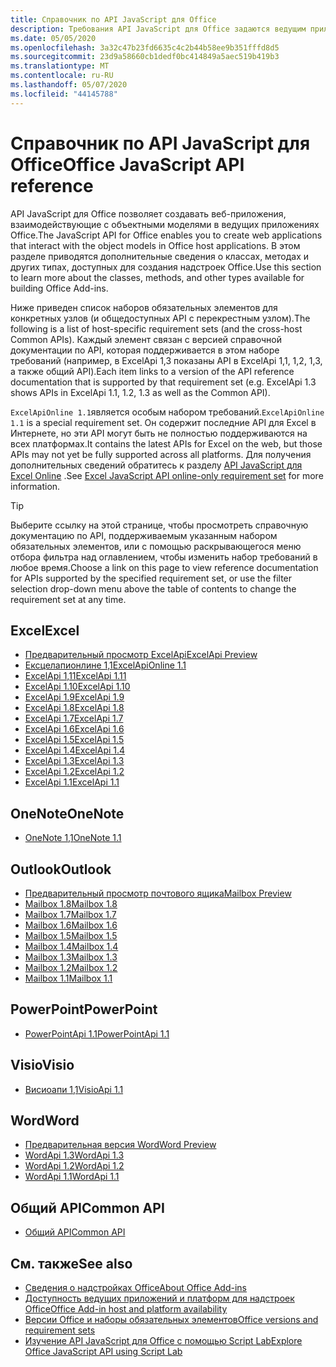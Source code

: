 ```yaml
---
title: Справочник по API JavaScript для Office
description: Требования API JavaScript для Office задаются ведущим приложением.
ms.date: 05/05/2020
ms.openlocfilehash: 3a32c47b23fd6635c4c2b44b58ee9b351fffd8d5
ms.sourcegitcommit: 23d9a58660cb1dedf0bc414849a5aec519b419b3
ms.translationtype: MT
ms.contentlocale: ru-RU
ms.lasthandoff: 05/07/2020
ms.locfileid: "44145788"
---
```

# <a name="office-javascript-api-reference"></a><span data-ttu-id="2e01f-103">Справочник по API JavaScript для Office</span><span class="sxs-lookup"><span data-stu-id="2e01f-103">Office JavaScript API reference</span></span>

<span data-ttu-id="2e01f-104">API JavaScript для Office позволяет создавать веб-приложения, взаимодействующие с объектными моделями в ведущих приложениях Office.</span><span class="sxs-lookup"><span data-stu-id="2e01f-104">The JavaScript API for Office enables you to create web applications that interact with the object models in Office host applications.</span></span> <span data-ttu-id="2e01f-105">В этом разделе приводятся дополнительные сведения о классах, методах и других типах, доступных для создания надстроек Office.</span><span class="sxs-lookup"><span data-stu-id="2e01f-105">Use this section to learn more about the classes, methods, and other types available for building Office Add-ins.</span></span>

<span data-ttu-id="2e01f-106">Ниже приведен список наборов обязательных элементов для конкретных узлов (и общедоступных API с перекрестным узлом).</span><span class="sxs-lookup"><span data-stu-id="2e01f-106">The following is a list of host-specific requirement sets (and the cross-host Common APIs).</span></span> <span data-ttu-id="2e01f-107">Каждый элемент связан с версией справочной документации по API, которая поддерживается в этом наборе требований (например, в ExcelApi 1,3 показаны API в ExcelApi 1,1, 1,2, 1,3, а также общий API).</span><span class="sxs-lookup"><span data-stu-id="2e01f-107">Each item links to a version of the API reference documentation that is supported by that requirement set (e.g. ExcelApi 1.3 shows APIs in ExcelApi 1.1, 1.2, 1.3 as well as the Common API).</span></span>

<span data-ttu-id="2e01f-108">`ExcelApiOnline 1.1`является особым набором требований.</span><span class="sxs-lookup"><span data-stu-id="2e01f-108">`ExcelApiOnline 1.1` is a special requirement set.</span></span> <span data-ttu-id="2e01f-109">Он содержит последние API для Excel в Интернете, но эти API могут быть не полностью поддерживаются на всех платформах.</span><span class="sxs-lookup"><span data-stu-id="2e01f-109">It contains the latest APIs for Excel on the web, but those APIs may not yet be fully supported across all platforms.</span></span> <span data-ttu-id="2e01f-110">Для получения дополнительных сведений обратитесь к разделу [API JavaScript для Excel Online](/office/dev/add-ins/reference/requirement-sets/excel-api-online-requirement-set) .</span><span class="sxs-lookup"><span data-stu-id="2e01f-110">See [Excel JavaScript API online-only requirement set](/office/dev/add-ins/reference/requirement-sets/excel-api-online-requirement-set) for more information.</span></span>

> [!TIP]
> <span data-ttu-id="2e01f-111">Выберите ссылку на этой странице, чтобы просмотреть справочную документацию по API, поддерживаемым указанным набором обязательных элементов, или с помощью раскрывающегося меню отбора фильтра над оглавлением, чтобы изменить набор требований в любое время.</span><span class="sxs-lookup"><span data-stu-id="2e01f-111">Choose a link on this page to view reference documentation for APIs supported by the specified requirement set, or use the filter selection drop-down menu above the table of contents to change the requirement set at any time.</span></span>

## <a name="excel"></a><span data-ttu-id="2e01f-112">Excel</span><span class="sxs-lookup"><span data-stu-id="2e01f-112">Excel</span></span>

- [<span data-ttu-id="2e01f-113">Предварительный просмотр ExcelApi</span><span class="sxs-lookup"><span data-stu-id="2e01f-113">ExcelApi Preview</span></span>](/javascript/api/excel?view=excel-js-preview)
- [<span data-ttu-id="2e01f-114">Ексцелапионлине 1,1</span><span class="sxs-lookup"><span data-stu-id="2e01f-114">ExcelApiOnline 1.1</span></span>](/javascript/api/excel?view=excel-js-online)
- [<span data-ttu-id="2e01f-115">ExcelApi 1,11</span><span class="sxs-lookup"><span data-stu-id="2e01f-115">ExcelApi 1.11</span></span>](/javascript/api/excel?view=excel-js-1.11)
- [<span data-ttu-id="2e01f-116">ExcelApi 1.10</span><span class="sxs-lookup"><span data-stu-id="2e01f-116">ExcelApi 1.10</span></span>](/javascript/api/excel?view=excel-js-1.10)
- [<span data-ttu-id="2e01f-117">ExcelApi 1.9</span><span class="sxs-lookup"><span data-stu-id="2e01f-117">ExcelApi 1.9</span></span>](/javascript/api/excel?view=excel-js-1.9)
- [<span data-ttu-id="2e01f-118">ExcelApi 1.8</span><span class="sxs-lookup"><span data-stu-id="2e01f-118">ExcelApi 1.8</span></span>](/javascript/api/excel?view=excel-js-1.8)
- [<span data-ttu-id="2e01f-119">ExcelApi 1.7</span><span class="sxs-lookup"><span data-stu-id="2e01f-119">ExcelApi 1.7</span></span>](/javascript/api/excel?view=excel-js-1.7)
- [<span data-ttu-id="2e01f-120">ExcelApi 1.6</span><span class="sxs-lookup"><span data-stu-id="2e01f-120">ExcelApi 1.6</span></span>](/javascript/api/excel?view=excel-js-1.6)
- [<span data-ttu-id="2e01f-121">ExcelApi 1.5</span><span class="sxs-lookup"><span data-stu-id="2e01f-121">ExcelApi 1.5</span></span>](/javascript/api/excel?view=excel-js-1.5)
- [<span data-ttu-id="2e01f-122">ExcelApi 1.4</span><span class="sxs-lookup"><span data-stu-id="2e01f-122">ExcelApi 1.4</span></span>](/javascript/api/excel?view=excel-js-1.4)
- [<span data-ttu-id="2e01f-123">ExcelApi 1.3</span><span class="sxs-lookup"><span data-stu-id="2e01f-123">ExcelApi 1.3</span></span>](/javascript/api/excel?view=excel-js-1.3)
- [<span data-ttu-id="2e01f-124">ExcelApi 1.2</span><span class="sxs-lookup"><span data-stu-id="2e01f-124">ExcelApi 1.2</span></span>](/javascript/api/excel?view=excel-js-1.2)
- [<span data-ttu-id="2e01f-125">ExcelApi 1.1</span><span class="sxs-lookup"><span data-stu-id="2e01f-125">ExcelApi 1.1</span></span>](/javascript/api/excel?view=excel-js-1.1)

## <a name="onenote"></a><span data-ttu-id="2e01f-126">OneNote</span><span class="sxs-lookup"><span data-stu-id="2e01f-126">OneNote</span></span>

- [<span data-ttu-id="2e01f-127">OneNote 1,1</span><span class="sxs-lookup"><span data-stu-id="2e01f-127">OneNote 1.1</span></span>](/javascript/api/onenote?view=onenote-js-1.1)

## <a name="outlook"></a><span data-ttu-id="2e01f-128">Outlook</span><span class="sxs-lookup"><span data-stu-id="2e01f-128">Outlook</span></span>

- [<span data-ttu-id="2e01f-129">Предварительный просмотр почтового ящика</span><span class="sxs-lookup"><span data-stu-id="2e01f-129">Mailbox Preview</span></span>](/javascript/api/outlook?view=outlook-js-preview)
- [<span data-ttu-id="2e01f-130">Mailbox 1.8</span><span class="sxs-lookup"><span data-stu-id="2e01f-130">Mailbox 1.8</span></span>](/javascript/api/outlook?view=outlook-js-1.8)
- [<span data-ttu-id="2e01f-131">Mailbox 1.7</span><span class="sxs-lookup"><span data-stu-id="2e01f-131">Mailbox 1.7</span></span>](/javascript/api/outlook?view=outlook-js-1.7)
- [<span data-ttu-id="2e01f-132">Mailbox 1.6</span><span class="sxs-lookup"><span data-stu-id="2e01f-132">Mailbox 1.6</span></span>](/javascript/api/outlook?view=outlook-js-1.6)
- [<span data-ttu-id="2e01f-133">Mailbox 1.5</span><span class="sxs-lookup"><span data-stu-id="2e01f-133">Mailbox 1.5</span></span>](/javascript/api/outlook?view=outlook-js-1.5)
- [<span data-ttu-id="2e01f-134">Mailbox 1.4</span><span class="sxs-lookup"><span data-stu-id="2e01f-134">Mailbox 1.4</span></span>](/javascript/api/outlook?view=outlook-js-1.4)
- [<span data-ttu-id="2e01f-135">Mailbox 1.3</span><span class="sxs-lookup"><span data-stu-id="2e01f-135">Mailbox 1.3</span></span>](/javascript/api/outlook?view=outlook-js-1.3)
- [<span data-ttu-id="2e01f-136">Mailbox 1.2</span><span class="sxs-lookup"><span data-stu-id="2e01f-136">Mailbox 1.2</span></span>](/javascript/api/outlook?view=outlook-js-1.2)
- [<span data-ttu-id="2e01f-137">Mailbox 1.1</span><span class="sxs-lookup"><span data-stu-id="2e01f-137">Mailbox 1.1</span></span>](/javascript/api/outlook?view=outlook-js-1.1)

## <a name="powerpoint"></a><span data-ttu-id="2e01f-138">PowerPoint</span><span class="sxs-lookup"><span data-stu-id="2e01f-138">PowerPoint</span></span>

- [<span data-ttu-id="2e01f-139">PowerPointApi 1.1</span><span class="sxs-lookup"><span data-stu-id="2e01f-139">PowerPointApi 1.1</span></span>](/javascript/api/powerpoint?view=powerpoint-js-1.1)

## <a name="visio"></a><span data-ttu-id="2e01f-140">Visio</span><span class="sxs-lookup"><span data-stu-id="2e01f-140">Visio</span></span>

- [<span data-ttu-id="2e01f-141">Висиоапи 1,1</span><span class="sxs-lookup"><span data-stu-id="2e01f-141">VisioApi 1.1</span></span>](/javascript/api/visio?view=visio-js-1.1)

## <a name="word"></a><span data-ttu-id="2e01f-142">Word</span><span class="sxs-lookup"><span data-stu-id="2e01f-142">Word</span></span>

- [<span data-ttu-id="2e01f-143">Предварительная версия Word</span><span class="sxs-lookup"><span data-stu-id="2e01f-143">Word Preview</span></span>](/javascript/api/word?view=word-js-preview)
- [<span data-ttu-id="2e01f-144">WordApi 1.3</span><span class="sxs-lookup"><span data-stu-id="2e01f-144">WordApi 1.3</span></span>](/javascript/api/word?view=word-js-1.3)
- [<span data-ttu-id="2e01f-145">WordApi 1.2</span><span class="sxs-lookup"><span data-stu-id="2e01f-145">WordApi 1.2</span></span>](/javascript/api/word?view=word-js-1.2)
- [<span data-ttu-id="2e01f-146">WordApi 1.1</span><span class="sxs-lookup"><span data-stu-id="2e01f-146">WordApi 1.1</span></span>](/javascript/api/word?view=word-js-1.1)

## <a name="common-api"></a><span data-ttu-id="2e01f-147">Общий API</span><span class="sxs-lookup"><span data-stu-id="2e01f-147">Common API</span></span>

- [<span data-ttu-id="2e01f-148">Общий API</span><span class="sxs-lookup"><span data-stu-id="2e01f-148">Common API</span></span>](/javascript/api/office?view=common-js)

## <a name="see-also"></a><span data-ttu-id="2e01f-149">См. также</span><span class="sxs-lookup"><span data-stu-id="2e01f-149">See also</span></span>

- [<span data-ttu-id="2e01f-150">Сведения о надстройках Office</span><span class="sxs-lookup"><span data-stu-id="2e01f-150">About Office Add-ins</span></span>](/office/dev/add-ins/overview)
- [<span data-ttu-id="2e01f-151">Доступность ведущих приложений и платформ для надстроек Office</span><span class="sxs-lookup"><span data-stu-id="2e01f-151">Office Add-in host and platform availability</span></span>](/office/dev/add-ins/overview/office-add-in-availability)
- [<span data-ttu-id="2e01f-152">Версии Office и наборы обязательных элементов</span><span class="sxs-lookup"><span data-stu-id="2e01f-152">Office versions and requirement sets</span></span>](/office/dev/add-ins/develop/office-versions-and-requirement-sets)
- [<span data-ttu-id="2e01f-153">Изучение API JavaScript для Office с помощью Script Lab</span><span class="sxs-lookup"><span data-stu-id="2e01f-153">Explore Office JavaScript API using Script Lab</span></span>](/office/dev/add-ins/overview/explore-with-script-lab)
